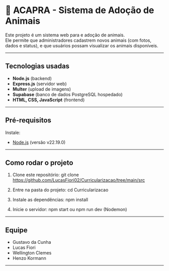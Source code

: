 
# 🐾 ACAPRA - Sistema de Adoção de Animais

Este projeto é um sistema web para e adoção de animais.  
Ele permite que administradores cadastrem novos animais (com fotos, dados e status), e que usuários possam visualizar os animais disponíveis.

---

## Tecnologias usadas

- **Node.js** (backend)
- **Express.js** (servidor web)
- **Multer** (upload de imagens)
- **Supabase** (banco de dados PostgreSQL hospedado)
- **HTML, CSS, JavaScript** (frontend)

---

## Pré-requisitos

Instale:
- [Node.js](https://nodejs.org/) (versão v22.19.0)

---

## Como rodar o projeto

1. Clone este repositório:
   git clone https://github.com/LucasFiori02/Curricularizacao/tree/main/src

2. Entre na pasta do projeto:
    cd Curricularizacao

3. Instale as dependências:
    npm install

4. Inicie o servidor:
    npm start
    ou
    npm run dev (Nodemon)

---

## Equipe

- Gustavo da Cunha
- Lucas Fiori
- Wellington Clemes
- Henzo Kormann

---